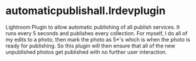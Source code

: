 # automaticpublishall.lrdevplugin
Lightroom Plugin to allow automatic publishing of all publish services. It runs every 5 seconds and publishes every collection. For myself, I do all of my edits to a photo, then mark the photo as 5*'s which is when the photo is ready for publishing. So this plugin will then ensure that all of the new unpublished photos get published with no further user interaction.
